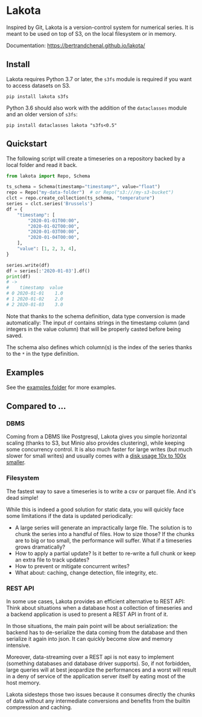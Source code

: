

# Lakota

Inspired by Git, Lakota is a version-control system for numerical
series. It is meant to be used on top of S3, on the local filesystem
or in memory.

Documentation: https://bertrandchenal.github.io/lakota/

## Install

Lakota requires Python 3.7 or later, the `s3fs` module is required if
you want to access datasets on S3.

```
pip install lakota s3fs
```

Python 3.6 should also work with the addition of the `dataclasses`
module and an older version of `s3fs`:

```
pip install dataclasses lakota "s3fs<0.5"
```


## Quickstart

The following script will create a timeseries on a repository backed
by a local folder and read it back.

``` python
from lakota import Repo, Schema

ts_schema = Schema(timestamp="timestamp*", value="float")
repo = Repo("my-data-folder")  # or Repo("s3:///my-s3-bucket")
clct = repo.create_collection(ts_schema, "temperature")
series = clct.series('Brussels')
df = {
    "timestamp": [
        "2020-01-01T00:00",
        "2020-01-02T00:00",
        "2020-01-03T00:00",
        "2020-01-04T00:00",
    ],
    "value": [1, 2, 3, 4],
}

series.write(df)
df = series[:'2020-01-03'].df()
print(df)
# ->
#    timestamp  value
# 0 2020-01-01    1.0
# 1 2020-01-02    2.0
# 2 2020-01-03    3.0
```

Note that thanks to the schema definition, data type conversion is
made automatically: The input `df` contains strings in the timestamp
column (and integers in the value column) that will be properly casted
before being saved.

The schema also defines which column(s) is the index of the series
thanks to the `*` in the type definition.


## Examples

See the [examples folder](https://github.com/bertrandchenal/lakota/tree/master/examples/)
for more examples.


## Compared to ...

### DBMS

Coming from a DBMS like Postgresql, Lakota gives you simple horizontal
scaling (thanks to S3, but Minio also provides clustering), while
keeping some concurrency control. It is also much faster for large
writes (but much slower for small writes) and usually comes with a
[disk usage 10x to 100x smaller](https://github.com/bertrandchenal/lakota/blob/master/bench/bench_pg.py).

### Filesystem

The fastest way to save a timeseries is to write a csv or parquet
file. And it's dead simple!

While this is indeed a good solution for static data, you will quickly
face some limitations if the data is updated periodically:

- A large series will generate an impractically large file. The
  solution is to chunk the series into a handful of files. How to size
  those? If the chunks are to big or too small, the performance will
  suffer. What if a timeseries grows dramatically?
- How to apply a partial update? Is it better to re-write a full chunk
  or keep an extra file to track updates?
- How to prevent or mitigate concurrent writes?
- What about: caching, change detection, file integrity, etc.


### REST API

In some use cases, Lakota provides an efficient alternative to REST
API: Think about situations when a database host a collection of
timeseries and a backend application is used to present a REST API in
front of it.

In those situations, the main pain point will be about serialization:
the backend has to de-serialize the data coming from the database and
then serialize it again into json. It can quickly become slow and
memory intensive.

Moreover, data-streaming over a REST api is not easy to implement
(something databases and database driver supports). So, if not
forbidden, large queries will at best jeopardize the performances and
a worst will result in a deny of service of the application server
itself by eating most of the host memory.

Lakota sidesteps those two issues because it consumes directly the
chunks of data without any intermediate conversions and benefits from
the builtin compression and caching.

